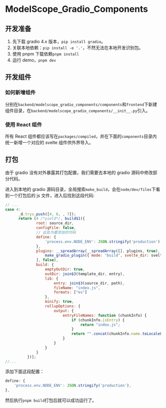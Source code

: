 # ModelScope_Gradio_Components

## 开发准备

1. 先下载 gradio 4.x 版本，`pip install gradio`。
2. 关联本地依赖：`pip install -e '.'`，不然无法在本地开发识别包。
3. 使用 pnpm 下载依赖`pnpm install`
4. 运行 demo，`pnpm dev`

## 开发组件

### 如何新增组件

分别在`backend/modelscope_gradio_components/components`和`frontend`下新建组件目录，在`backend/modelscope_gradio_components/__init__.py`引入。

### 使用 React 组件

所有 React 组件都应该写在`packages/compiled`，并在下面的`components`目录内统一新增一个对应的 svelte 组件供外界导入。

## 打包

由于 gradio 没有对外暴露其打包配置，我们需要去本地的 gradio 源码中修改部分代码。

进入到本地的 gradio 源码目录，全局搜索`make_build`，会在`node/dev/files`下看到一个打包后的 js 文件，进入后找到这段代码:

```js
// ...
case 4:
      _d.trys.push([4, 6, , 7]);
      return [4 /*yield*/, build$1({
              root: source_dir,
              configFile: false,
              // 此处为要添加的代码
              define: {
                  'process.env.NODE_ENV': JSON.stringify('production'),
              },
              plugins: __spreadArray(__spreadArray([], plugins, true), [
                  make_gradio_plugin({ mode: "build", svelte_dir: svelte_dir })
              ], false),
              build: {
                  emptyOutDir: true,
                  outDir: join$3(template_dir, entry),
                  lib: {
                      entry: join$3(source_dir, path),
                      fileName: "index.js",
                      formats: ["es"]
                  },
                  minify: true,
                  rollupOptions: {
                      output: {
                          entryFileNames: function (chunkInfo) {
                              if (chunkInfo.isEntry) {
                                  return "index.js";
                              }
                              return "".concat(chunkInfo.name.toLocaleLowerCase(), ".js");
                          }
                      }
                  }
              }
          })];
//...
```

添加下面这段配置：

```js
define: {
    'process.env.NODE_ENV': JSON.stringify('production'),
},
```

然后执行`pnpm build`打包后就可以成功运行了。
